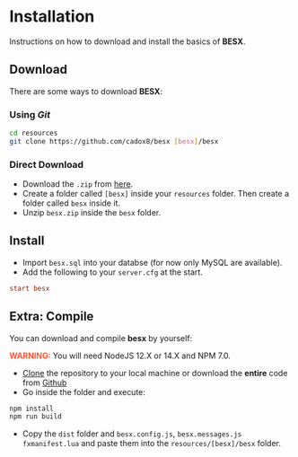 # Installation

Instructions on how to download and install the basics of **BESX**.

## Download
There are some ways to download **BESX**:

### Using *Git*
```bash
cd resources
git clone https://github.com/cadox8/besx [besx]/besx
```

### Direct Download
- Download the `.zip` from <span style="color: #ff5733">[here](https://github.com/cadox8/besx/releases/latest)</span>.
- Create a folder called `[besx]` inside your `resources` folder. Then create a folder called `besx` inside it.
- Unzip `besx.zip` inside the `besx` folder.


## Install
- Import `besx.sql` into your databse (for now only MySQL are available).
- Add the following to your `server.cfg` at the start.
```cfg
start besx
```

## Extra: Compile
You can download and compile **besx** by yourself:

**<span style="color: #ff5733">WARNING:</span>** You will need NodeJS 12.X or 14.X and NPM 7.0.

- [Clone](#using-git) the repository to your local machine or download the **entire** code from [Github](https://github.com/cadox8/besx)
- Go inside the folder and execute: 
```bash
npm install
npm run build
```
- Copy the `dist` folder and `besx.config.js`, `besx.messages.js` `fxmanifest.lua` and paste them into the `resources/[besx]/besx` folder.